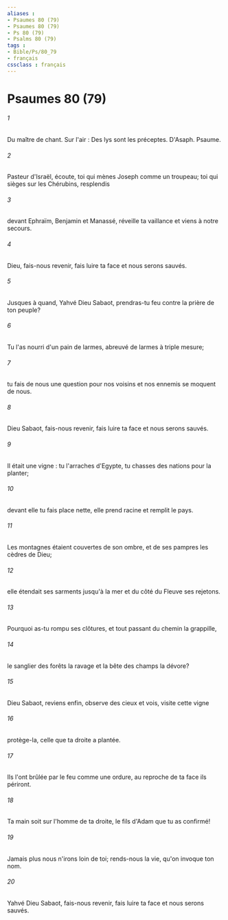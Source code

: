 ```yaml
---
aliases : 
- Psaumes 80 (79)
- Psaumes 80 (79)
- Ps 80 (79)
- Psalms 80 (79)
tags : 
- Bible/Ps/80_79
- français
cssclass : français
---
```


# Psaumes 80 (79)

###### 1
Du maître de chant. Sur l'air : Des lys sont les préceptes. D'Asaph. Psaume.
###### 2
Pasteur d'Israël, écoute, toi qui mènes Joseph comme un troupeau; toi qui sièges sur les Chérubins, resplendis
###### 3
devant Ephraïm, Benjamin et Manassé, réveille ta vaillance et viens à notre secours.
###### 4
Dieu, fais-nous revenir, fais luire ta face et nous serons sauvés.
###### 5
Jusques à quand, Yahvé Dieu Sabaot, prendras-tu feu contre la prière de ton peuple?
###### 6
Tu l'as nourri d'un pain de larmes, abreuvé de larmes à triple mesure;
###### 7
tu fais de nous une question pour nos voisins et nos ennemis se moquent de nous.
###### 8
Dieu Sabaot, fais-nous revenir, fais luire ta face et nous serons sauvés.
###### 9
Il était une vigne : tu l'arraches d'Egypte, tu chasses des nations pour la planter;
###### 10
devant elle tu fais place nette, elle prend racine et remplit le pays.
###### 11
Les montagnes étaient couvertes de son ombre, et de ses pampres les cèdres de Dieu;
###### 12
elle étendait ses sarments jusqu'à la mer et du côté du Fleuve ses rejetons.
###### 13
Pourquoi as-tu rompu ses clôtures, et tout passant du chemin la grappille,
###### 14
le sanglier des forêts la ravage et la bête des champs la dévore?
###### 15
Dieu Sabaot, reviens enfin, observe des cieux et vois, visite cette vigne
###### 16
protège-la, celle que ta droite a plantée.
###### 17
Ils l'ont brûlée par le feu comme une ordure, au reproche de ta face ils périront.
###### 18
Ta main soit sur l'homme de ta droite, le fils d'Adam que tu as confirmé!
###### 19
Jamais plus nous n'irons loin de toi; rends-nous la vie, qu'on invoque ton nom.
###### 20
Yahvé Dieu Sabaot, fais-nous revenir, fais luire ta face et nous serons sauvés.
